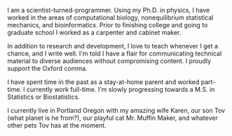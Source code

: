 I am a scientist-turned-programmer. Using my Ph.D. in physics, I have worked in 
the areas of computational biology, nonequilibrium statistical mechanics, and bioinformatics. 
Prior to finishing college and going to graduate school I worked as a carpenter and cabinet maker.

In addition to research and development, I love to teach whenever I get a chance, and I write well. I'm told I 
have a flair for communicating technical material to diverse audiences without compromising 
content. I proudly support the Oxford comma.

I have spent time in the past as a stay-at-home parent and worked part-time. I currently work full-time. I'm slowly progressing towards a M.S. in Statistics or Biostatistics.

I currently live in Portland Oregon with my amazing wife Karen, our son Tov (what planet is he from?), our playful cat Mr. Muffin Maker, and whatever other pets Tov has at the moment.
